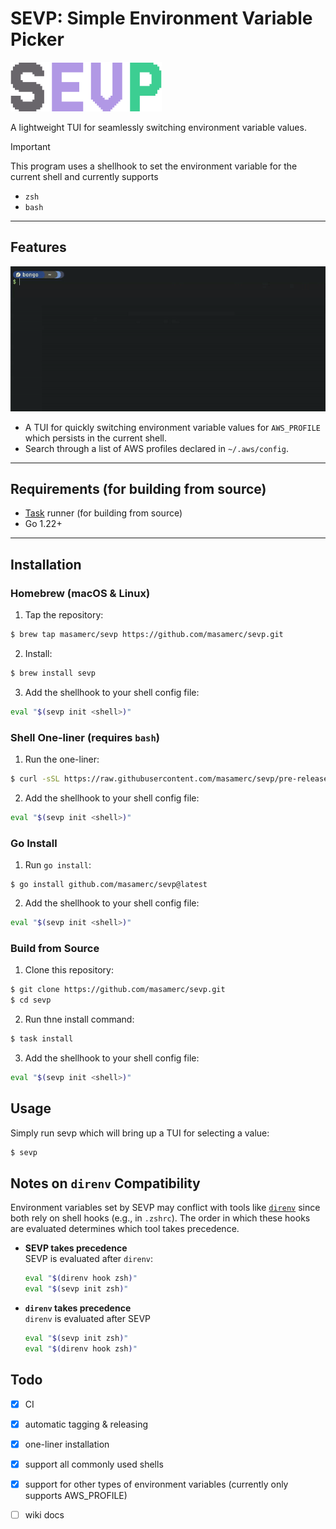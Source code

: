 # SEVP: **Simple Environment Variable Picker**  

![SEVP](./assets/sevp.png)

A lightweight TUI for seamlessly switching environment variable values.

> [!Important]
> This program uses a shellhook to set the environment variable for the current shell and currently supports
> - `zsh`
> - `bash`

---

## Features

![SEVP_DEMO](./assets/sevp-demo.gif)

- A TUI for quickly switching environment variable values for `AWS_PROFILE` which persists in the current shell.
- Search through a list of AWS profiles declared in `~/.aws/config`.

---

## Requirements (for building from source)
- [Task](https://taskfile.dev/) runner (for building from source)
- Go 1.22+

---

## Installation

### Homebrew (macOS & Linux)
1. Tap the repository:
```bash
$ brew tap masamerc/sevp https://github.com/masamerc/sevp.git
```

2. Install: 
```bash
$ brew install sevp
```

3. Add the shellhook to your shell config file:
```bash
eval "$(sevp init <shell>)"
```

### Shell One-liner (requires `bash`)
1. Run the one-liner:
```bash
$ curl -sSL https://raw.githubusercontent.com/masamerc/sevp/pre-release/scripts/install.sh | bash
```

2. Add the shellhook to your shell config file:
```bash
eval "$(sevp init <shell>)"
```

### Go Install
1. Run `go install`:
```
$ go install github.com/masamerc/sevp@latest
```

2. Add the shellhook to your shell config file:
```bash
eval "$(sevp init <shell>)"
```

### Build from Source
1. Clone this repository:
```bash
$ git clone https://github.com/masamerc/sevp.git
$ cd sevp
```

2. Run thne install command:
```bash
$ task install
```

3. Add the shellhook to your shell config file:
```bash
eval "$(sevp init <shell>)"
```

## Usage
Simply run sevp which will bring up a TUI for selecting a value:
```bash
$ sevp
```

## Notes on `direnv` Compatibility

Environment variables set by SEVP may conflict with tools like [`direnv`](https://direnv.net/) since both rely on shell hooks (e.g., in `.zshrc`). The order in which these hooks are evaluated determines which tool takes precedence.

- **SEVP takes precedence**  
  SEVP is evaluated after `direnv`:
  ```sh
  eval "$(direnv hook zsh)"
  eval "$(sevp init zsh)"
  ```

- **`direnv` takes precedence**  
`direnv` is evaluated after SEVP
  ```sh
  eval "$(sevp init zsh)"
  eval "$(direnv hook zsh)"
  ```


## Todo
- [x] CI
- [x] automatic tagging & releasing
- [x] one-liner installation 
- [x] support all commonly used shells
- [X] support for other types of environment variables (currently only supports AWS_PROFILE)
- [ ] wiki docs

